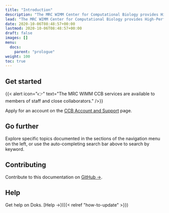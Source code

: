 ```yaml
---
title: "Introduction"
description: "The MRC WIMM Center for Computational Biology provides High-Performance Computing services to biomedical researchers at the University of Oxford."
lead: "The MRC WIMM Center for Computational Biology provides High-Performance Computing services to biomedical researchers at the University of Oxford."
date: 2020-10-06T08:48:57+00:00
lastmod: 2020-10-06T08:48:57+00:00
draft: false
images: []
menu:
  docs:
    parent: "prologue"
weight: 100
toc: true
---
```


## Get started

{{< alert icon="👉" text="The MRC WIMM CCB services are available to members of staff and close collaborators." />}}

Apply for an account on the [CCB Account and Support](https://www.imm.ox.ac.uk/research/units-and-centres/mrc-wimm-centre-for-computational-biology/ccb-account) page.

## Go further

Explore specific topics documented in the sections of the navigation menu on the left,
or use the auto-completing search bar above to search by keyword.

## Contributing

Contribute to this documentation on [GitHub →](https://github.com/kevinrue/wimm_ccb_docs).

## Help

Get help on Doks. [Help →]({{< relref "how-to-update" >}})
